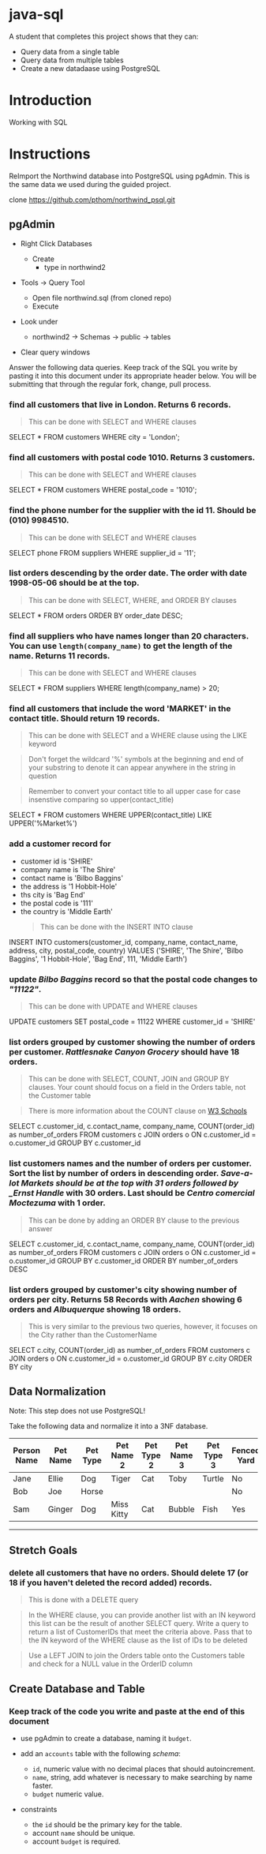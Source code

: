# java-sql

A student that completes this project shows that they can:

- Query data from a single table
- Query data from multiple tables
- Create a new datadaase using PostgreSQL

# Introduction

Working with SQL

# Instructions

ReImport the Northwind database into PostgreSQL using pgAdmin. This is the same data we used during the guided project.

clone https://github.com/pthom/northwind_psql.git

## pgAdmin

- Right Click Databases

  - Create
    - type in northwind2

- Tools -> Query Tool

  - Open file northwind.sql (from cloned repo)
  - Execute

- Look under

  - northwind2 -> Schemas -> public -> tables

- Clear query windows

Answer the following data queries. Keep track of the SQL you write by pasting it into this document under its appropriate header below. You will be submitting that through the regular fork, change, pull process.

### find all customers that live in London. Returns 6 records.

> This can be done with SELECT and WHERE clauses

SELECT \*
FROM customers
WHERE city = 'London';

### find all customers with postal code 1010. Returns 3 customers.

> This can be done with SELECT and WHERE clauses

SELECT \*
FROM customers
WHERE postal_code = '1010';

### find the phone number for the supplier with the id 11. Should be (010) 9984510.

> This can be done with SELECT and WHERE clauses

SELECT phone
FROM suppliers
WHERE supplier_id = '11';

### list orders descending by the order date. The order with date 1998-05-06 should be at the top.

> This can be done with SELECT, WHERE, and ORDER BY clauses

SELECT \*
FROM orders
ORDER BY order_date DESC;

### find all suppliers who have names longer than 20 characters. You can use `length(company_name)` to get the length of the name. Returns 11 records.

> This can be done with SELECT and WHERE clauses

SELECT \*
FROM suppliers
WHERE length(company_name) > 20;

### find all customers that include the word 'MARKET' in the contact title. Should return 19 records.

> This can be done with SELECT and a WHERE clause using the LIKE keyword

> Don't forget the wildcard '%' symbols at the beginning and end of your substring to denote it can appear anywhere in the string in question

> Remember to convert your contact title to all upper case for case insenstive comparing so upper(contact_title)

SELECT \*
FROM customers
WHERE UPPER(contact_title) LIKE UPPER('%Market%')

### add a customer record for

- customer id is 'SHIRE'
- company name is 'The Shire'
- contact name is 'Bilbo Baggins'
- the address is '1 Hobbit-Hole'
- ths city is 'Bag End'
- the postal code is '111'
- the country is 'Middle Earth'
  > This can be done with the INSERT INTO clause

INSERT INTO customers(customer_id, company_name, contact_name, address, city, postal_code, country)
VALUES ('SHIRE', 'The Shire', 'Bilbo Baggins', '1 Hobbit-Hole', 'Bag End', 111, 'Middle Earth')

### update _Bilbo Baggins_ record so that the postal code changes to _"11122"_.

> This can be done with UPDATE and WHERE clauses

UPDATE customers
SET postal_code = 11122
WHERE customer_id = 'SHIRE'

### list orders grouped by customer showing the number of orders per customer. _Rattlesnake Canyon Grocery_ should have 18 orders.

> This can be done with SELECT, COUNT, JOIN and GROUP BY clauses. Your count should focus on a field in the Orders table, not the Customer table

> There is more information about the COUNT clause on [W3 Schools](https://www.w3schools.com/sql/sql_count_avg_sum.asp)

SELECT c.customer_id, c.contact_name, company_name, COUNT(order_id) as number_of_orders
FROM customers c JOIN orders o
ON c.customer_id = o.customer_id
GROUP BY c.customer_id

### list customers names and the number of orders per customer. Sort the list by number of orders in descending order. _Save-a-lot Markets should be at the top with 31 orders followed by \_Ernst Handle_ with 30 orders. Last should be _Centro comercial Moctezuma_ with 1 order.

> This can be done by adding an ORDER BY clause to the previous answer

SELECT c.customer_id, c.contact_name, company_name, COUNT(order_id) as number_of_orders
FROM customers c JOIN orders o
ON c.customer_id = o.customer_id
GROUP BY c.customer_id
ORDER BY number_of_orders DESC

### list orders grouped by customer's city showing number of orders per city. Returns 58 Records with _Aachen_ showing 6 orders and _Albuquerque_ showing 18 orders.

> This is very similar to the previous two queries, however, it focuses on the City rather than the CustomerName

SELECT c.city, COUNT(order_id) as number_of_orders
FROM customers c JOIN orders o
ON c.customer_id = o.customer_id
GROUP BY c.city
ORDER BY city

## Data Normalization

Note: This step does not use PostgreSQL!

Take the following data and normalize it into a 3NF database.

| Person Name | Pet Name | Pet Type | Pet Name 2 | Pet Type 2 | Pet Name 3 | Pet Type 3 | Fenced Yard | City Dweller |
| ----------- | -------- | -------- | ---------- | ---------- | ---------- | ---------- | ----------- | ------------ |
| Jane        | Ellie    | Dog      | Tiger      | Cat        | Toby       | Turtle     | No          | Yes          |
| Bob         | Joe      | Horse    |            |            |            |            | No          | No           |
| Sam         | Ginger   | Dog      | Miss Kitty | Cat        | Bubble     | Fish       | Yes         | No           |

---

## Stretch Goals

### delete all customers that have no orders. Should delete 17 (or 18 if you haven't deleted the record added) records.

> This is done with a DELETE query

> In the WHERE clause, you can provide another list with an IN keyword this list can be the result of another SELECT query. Write a query to return a list of CustomerIDs that meet the criteria above. Pass that to the IN keyword of the WHERE clause as the list of IDs to be deleted

> Use a LEFT JOIN to join the Orders table onto the Customers table and check for a NULL value in the OrderID column

## Create Database and Table

### Keep track of the code you write and paste at the end of this document

- use pgAdmin to create a database, naming it `budget`.
- add an `accounts` table with the following _schema_:

  - `id`, numeric value with no decimal places that should autoincrement.
  - `name`, string, add whatever is necessary to make searching by name faster.
  - `budget` numeric value.

- constraints
  - the `id` should be the primary key for the table.
  - account `name` should be unique.
  - account `budget` is required.
